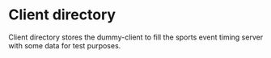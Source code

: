 # Client directory

Client directory stores the dummy-client to fill the sports event timing server with some data for test purposes.